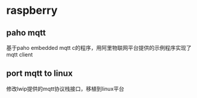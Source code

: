 # raspberry

## paho mqtt
基于paho embedded mqtt c的程序，用阿里物联网平台提供的示例程序实现了mqtt client

## port mqtt to linux
修改lwip提供的mqtt协议栈接口，移植到linux平台


